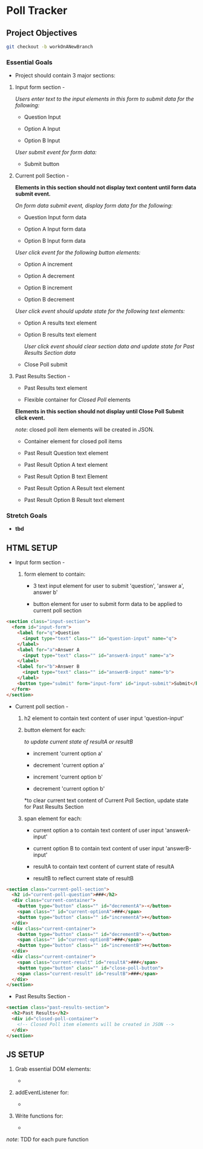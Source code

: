 # Poll Tracker

## Project Objectives

```zsh
git checkout -b workOnANewBranch
```

### Essential Goals

* Project should contain 3 major sections:
  
1. Input form section -

    *Users enter text to the input elements in this form to submit data for the following:*

    * Question Input

    * Option A Input

    * Option B Input

    *User submit event for form data:*

    * Submit button

1. Current poll Section -

    **Elements in this section should not display text content until form data submit event.**

    *On form data submit event, display form data for the following:*

    * Question Input form data

    * Option A Input form data

    * Option B Input form data

    *User click event for the following button elements:*

    * Option A increment

    * Option A decrement

    * Option B increment

    * Option B decrement

    *User click event should update state for the following text elements:*

    * Option A results text element

    * Option B results text element

        *User click event should clear section data and update state for Past Results Section data*

    * Close Poll submit

1. Past Results Section -

    * Past Results text element

    * Flexible container for *Closed Poll* elements

    **Elements in this section should not display until Close Poll Submit click  event.**

    *note*: closed poll item elements will be created in JSON.

    * Container element for closed poll items

    * Past Result Question text element

    * Past Result Option A text element

    * Past Result Option B text Element

    * Past Result Option A Result text element

    * Past Result Option B Result text element

### Stretch Goals

* **tbd**

## HTML SETUP

* Input form section -

  1. form element to contain:

      * 3 text input element for user to submit 'question', 'answer a', answer b'

      * button element for user to submit form data to be applied to current poll section

```html
<section class="input-section">
  <form id="input-form">
    <label for="q">Question
      <input type="text" class="" id="question-input" name="q">
    </label>
    <label for="a">Answer A
      <input type="text" class="" id="answerA-input" name="a">
    </label>
    <label for="b">Answer B
      <input type="text" class="" id="answerB-input" name="b">
    </label>
    <button type="submit" form="input-form" id="input-submit">Submit</button>
  </form>
</section>
```

* Current poll section -

    1. h2 element to contain text content of user input 'question-input'

    1. button element for each:

        *to update current state of resultA or resultB*

        * increment 'current option a'

        * decrement 'current option a'

        * increment 'current option b'

        * decrement 'current option b'

        *to clear current text content of Current Poll Section, update state for Past Results Section

    1. span element for each:

        * current option a to contain text content of user input 'answerA-input'

        * current option B to contain text content of user input 'answerB-input'

        * resultA to contain text content of current state of resultA

        * resultB to reflect current state of resultB

```html
<section class="current-poll-section">
  <h2 id="current-poll-question">###</h2>
  <div class="current-container">
    <button type="button" class="" id="decrementA">-</button>
    <span class="" id="current-optionA">###</span>
    <button type="button" class="" id="incrementA">+</button>
  </div>
  <div class="current-container">
    <button type="button" class="" id="decrementB">-</button>
    <span class="" id="current-optionB">###</span>
    <button type="button" class="" id="incrementB">+</button>
  </div>
  <div class="current-container">
    <span class="current-result" id="resultA">###</span>
    <button type="button" class="" id="close-poll-button">
    <span class="current-result" id="resultB">###</span>
  </div>
</section>
```

* Past Results Section -

```html
<section class="past-results-section">
  <h2>Past Results</h2>
  <div id="closed-poll-container">
    <!-- Closed Poll item elements will be created in JSON -->
  </div>
</section>
```

## JS SETUP

1. Grab essential DOM elements:

    *

2. addEventListener for:

    *

3. Write functions for:

    *

*note*: TDD for each pure function
